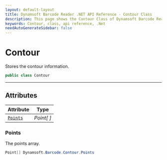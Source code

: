 ```yaml
---
layout: default-layout
title: Dynamsoft Barcode Reader .NET API Reference - Contour Class
description: This page shows the Contour Class of Dynamsoft Barcode Reader for .NET SDK.
keywords: Contour, class, api reference, .Net
needAutoGenerateSidebar: false
---
```



# Contour
Stores the contour information.

```csharp
public class Contour
```  

---

## Attributes
  
| Attribute | Type |
|---------- | ---- |
| [`Points`](#points) | *Point[ ]* |
 
  
### Points
The points array.

```csharp
Point[] Dynamsoft.Barcode.Contour.Points
```  
